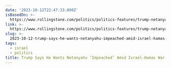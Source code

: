 ```yaml
---
date: '2023-10-12T22:47:33.000Z'
isBasedOn: >-
  https://www.rollingstone.com/politics/politics-features/trump-netanyahu-impeached-israel-hamas-war-1234852888/
link: >-
  https://www.rollingstone.com/politics/politics-features/trump-netanyahu-impeached-israel-hamas-war-1234852888/
slug: >-
  2023-10-12-trump-says-he-wants-netanyahu-impeached-amid-israel-hamas-war-rolling-s
tags:
  - israel
  - politics
title: Trump Says He Wants Netanyahu ‘Impeached’ Amid Israel-Hamas War – Rolling S
---
```


